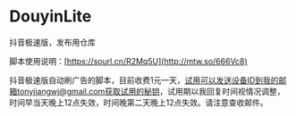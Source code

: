 # DouyinLite
抖音极速版，发布用仓库

脚本使用说明：[https://sourl.cn/R2Mq5U](http://mtw.so/666Vc8)

抖音极速版自动刷广告的脚本，目前收费1元一天，试用可以发送设备ID到我的邮箱tonyjiangwj@gmail.com获取试用的秘钥，试用期以我回复时间视情况调整，时间早当天晚上12点失效，时间晚第二天晚上12点失效。请注意查收邮件。


